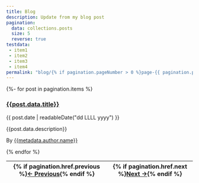 ```yaml
---
title: Blog
description: Update from my blog post
pagination:
  data: collections.posts
  size: 5
  reverse: true
testdata:
 - item1
 - item2
 - item3
 - item4
permalink: "blog/{% if pagination.pageNumber > 0 %}page-{{ pagination.pageNumber + 1 }}/{% endif %}index.html"
---
```

<div class="row">
{%- for post in pagination.items %}<div class="c g2">
<h3><a href="{{post.url}}">{{post.data.title}}</a></h3>
<p><time datetime="{{ post.date | htmlDateString }}">{{ post.date | readableDate("dd LLLL yyyy") }}</time></p>
<p>{{post.data.description}}</p>
<p>By <a href="{{metadata.author.url}}">{{metadata.author.name}}</a></p>
</div>{% endfor %}
</div>
<table>
<thead>
<tr>
<th class="tidak">{% if pagination.href.previous %}<a href="{{ pagination.href.previous }}" class="non s" aria-label="Previous Blog List Article">← Previous</a>{% endif %}</th>
<th class="tidak end">{% if pagination.href.next %}<a href="{{ pagination.href.next }}" class="non s" aria-label="Next Blog List Article">Next →</a>{% endif %}</th>
</tr>
</thead>
</table>

